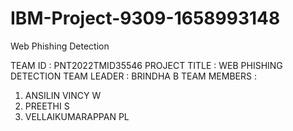 # IBM-Project-9309-1658993148
Web Phishing Detection

TEAM ID : PNT2022TMID35546
PROJECT TITLE : WEB PHISHING DETECTION
TEAM LEADER : BRINDHA B
TEAM MEMBERS :
1. ANSILIN VINCY W
2. PREETHI S
3. VELLAIKUMARAPPAN PL

